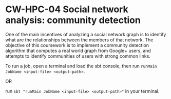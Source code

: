 CW-HPC-04 Social network analysis: community detection
===========

One of the main incentives of analyzing a social network graph is to identify what are the
relationships between the members of that network. The objective of this coursework is to implement
a community detection algorithm that computes a real world graph from Google+ users, and attempts
to identify communities of users with strong common links.


To run a job, open a terminal and load the sbt console, then run `runMain JobName <input-file> <output-path>`.

OR

run `sbt "runMain JobName <input-file> <output-path>"` in your terminal.


